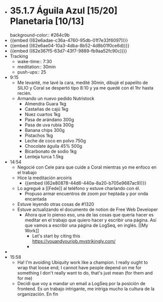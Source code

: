 - # 35.1.7 Águila Azul [15/20] Planetaria [10/13]
  background-color:: #264c9b
- {{embed ((62e6adae-c36a-4760-95db-01f7e33f6097))}}
- {{embed ((62e6ae04-10a3-4dba-8b52-4d8b01f0ce6d))}}
- {{embed ((62e367f5-63d7-43f7-9889-fb9aa52fc90c))}}
- Tracking
	- wake-time:: 7:30
	- meditation:: 30min
	- push-ups:: 25
- 9:15
	- Me levanté, me lavé la cara, medité 30min, dibujé el papelito de SILIO y Coral se despertó tipo 8:10 y ya me quedé con él 1hr hasta recién.
	- Armando un nuevo pedido Nutristock
		- Almendra Guara 1kg
		- Castañas de cajú 1kg
		- Nuez cuartos 1kg
		- Pasa de arándano 300g
		- Pasa de uva rubia 300g
		- Banana chips 300g
		- Pistachos 1kg
		- Leche de coco en polvo 750g
		- Chocolate águila 45% 500g
		- Bicarbonato de sodio 1kg
		- Lenteja turca 1.5kg
- 14:54
	- Negocié con Cele para que cuide a Coral mientras yo me enfoco en el trabajo
	- Hice la meditación arcoiris
		- {{embed ((62e80878-44d6-440a-8a20-b705e9687ac9))}}
	- Lo agregué a [[Fede]] al teléfono y estuve charlando con él.
		- Propuso armar encuentros de zoom por heptada y por onda encantada
	- Estuve leyendo otras cosas de #1320
	- Estuve actualizando el documento de notion de Free Web Developer
		- Ahora que lo pienso eso, una de las cosas que quería hacer es meditar en el trabajo que quiero hacer y escribir una página. Así que vamos a escribir una página de LogSeq, en inglés. [[My Work]]
			- Let's start by citing this https://youandyourjob.mystrikingly.com/
			-
-
- 15:58
	- Ha! I'm avoiding Ubiquity work like a champion. I really ought to wrap that loose end; I cannot have people depend on me for something I don't really want to do, that's just mean (for them and for me)
	- Decidí que voy a mandar un email a LogSeq por la posición de frontend. Es un trabajo intrigante, me intriga mucho la cultura de la organización. En fin